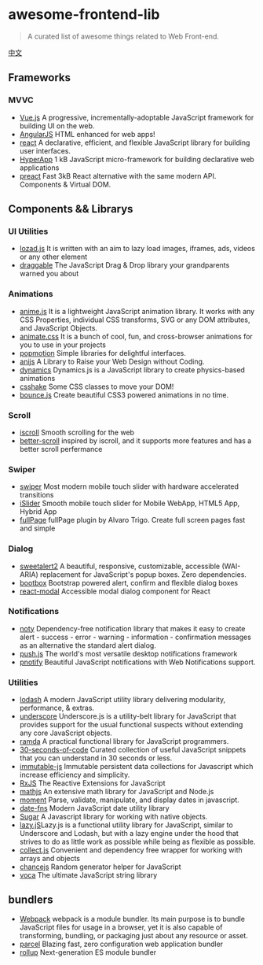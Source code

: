 # awesome-frontend-lib
> A curated list of awesome things related to Web Front-end. 

[中文](https://github.com/jardenliu/awesome-frontend-lib/blob/master/README_zh-CN.md)

    
## Frameworks
  ### MVVC
  - [Vue.js](https://github.com/vuejs/vue) A progressive, incrementally-adoptable JavaScript framework for building UI on the web.
  - [AngularJS](https://github.com/angular/angular.js) HTML enhanced for web apps!
  - [react](https://github.com/facebook/react) A declarative, efficient, and flexible JavaScript library for building user interfaces.
  - [HyperApp](https://github.com/jorgebucaran/hyperapp) 1 kB JavaScript micro-framework for building declarative web applications
  - [preact](https://github.com/developit/preact) Fast 3kB React alternative with the same modern API. Components & Virtual DOM. 
  

## Components && Librarys
  ### UI Utilities
  - [lozad.js](https://github.com/ApoorvSaxena/lozad.js) It is written with an aim to lazy load images, iframes, ads, videos or any other element
  - [draggable](https://github.com/Shopify/draggable) The JavaScript Drag & Drop library your grandparents warned you about
  
  ### Animations
  - [anime.js](https://github.com/juliangarnier/anime) It is a lightweight JavaScript animation library. It works with any CSS Properties, individual CSS transforms, SVG or any DOM attributes, and JavaScript Objects.
  - [animate.css](https://github.com/daneden/animate.css)  It is a bunch of cool, fun, and cross-browser animations for you to use in your projects
  - [popmotion](https://github.com/popmotion/popmotion) Simple libraries for delightful interfaces.
  - [anijs](https://github.com/anijs/anijs/) A Library to Raise your Web Design without Coding.
  - [dynamics](https://github.com/michaelvillar/dynamics.js) Dynamics.js is a JavaScript library to create physics-based animations
  - [csshake](https://github.com/elrumordelaluz/csshake)  Some CSS classes to move your DOM! 
  - [bounce.js](https://github.com/tictail/bounce.js)  Create beautiful CSS3 powered animations in no time.
  
  ### Scroll
  - [iscroll](https://github.com/cubiq/iscroll) Smooth scrolling for the web
  - [better-scroll](https://github.com/ustbhuangyi/better-scroll) inspired by iscroll, and it supports more features and has a better scroll perfermance
  ### Swiper 
  - [swiper](https://github.com/nolimits4web/swiper) Most modern mobile touch slider with hardware accelerated transitions 
  - [iSlider](https://github.com/be-fe/iSlider) Smooth mobile touch slider for Mobile WebApp, HTML5 App, Hybrid App
  - [fullPage](https://github.com/alvarotrigo/fullPage.js) fullPage plugin by Alvaro Trigo. Create full screen pages fast and simple
  
  ### Dialog
  - [sweetalert2](https://github.com/sweetalert2/sweetalert2) A beautiful, responsive, customizable, accessible (WAI-ARIA) replacement for JavaScript's popup boxes. Zero dependencies.
  - [bootbox](https://github.com/makeusabrew/bootbox) Bootstrap powered alert, confirm and flexible dialog boxes
  - [react-modal](https://github.com/reactjs/react-modal) Accessible modal dialog component for React 
  
  ### Notifications
  - [noty](https://github.com/needim/noty) Dependency-free notification library that makes it easy to create alert - success - error - warning - information - confirmation messages as an alternative the standard alert dialog. 
  - [push.js](https://github.com/Nickersoft/push.js) The world's most versatile desktop notifications framework 
  - [pnotify](https://github.com/sciactive/pnotify) Beautiful JavaScript notifications with Web Notifications support.
  
### Utilities
  - [lodash](https://github.com/lodash/lodash) A modern JavaScript utility library delivering modularity, performance, & extras.
  - [underscore]( https://github.com/jashkenas/underscore) Underscore.js is a utility-belt library for JavaScript that provides support for the usual functional suspects without extending any core JavaScript objects.
  - [ramda](https://github.com/ramda/ramda) A practical functional library for JavaScript programmers.
  - [30-seconds-of-code](https://github.com/30-seconds/30-seconds-of-code) Curated collection of useful JavaScript snippets that you can understand in 30 seconds or less.
  - [immutable-js](https://github.com/facebook/immutable-js/) Immutable persistent data collections for Javascript which increase efficiency and simplicity.
  - [RxJS](https://github.com/Reactive-Extensions/RxJS) The Reactive Extensions for JavaScript
  - [mathjs](https://github.com/josdejong/mathjs) An extensive math library for JavaScript and Node.js
  - [moment](https://github.com/moment/moment/) Parse, validate, manipulate, and display dates in javascript. 
  - [date-fns](https://github.com/date-fns/date-fns) Modern JavaScript date utility library
  - [Sugar](https://github.com/andrewplummer/Sugar) A Javascript library for working with native objects.
  - [lazy.jS](https://github.com/dtao/lazy.js)Lazy.js is a functional utility library for JavaScript, similar to Underscore and Lodash, but with a lazy engine under the hood that strives to do as little work as possible while being as flexible as possible.
  - [collect.js](https://github.com/ecrmnn/collect.js/) Convenient and dependency free wrapper for working with arrays and objects
  - [chancejs](https://github.com/chancejs/chancejs) Random generator helper for JavaScript
  - [voca](https://github.com/panzerdp/voca) The ultimate JavaScript string library

## bundlers
 - [Webpack](https://github.com/webpack/webpack) webpack is a module bundler. Its main purpose is to bundle JavaScript files for usage in a browser, yet it is also capable of transforming, bundling, or packaging just about any resource or asset.
 - [parcel](https://github.com/parcel-bundler/parcel) Blazing fast, zero configuration web application bundler
 - [rollup](https://github.com/rollup/rollup) Next-generation ES module bundler 
